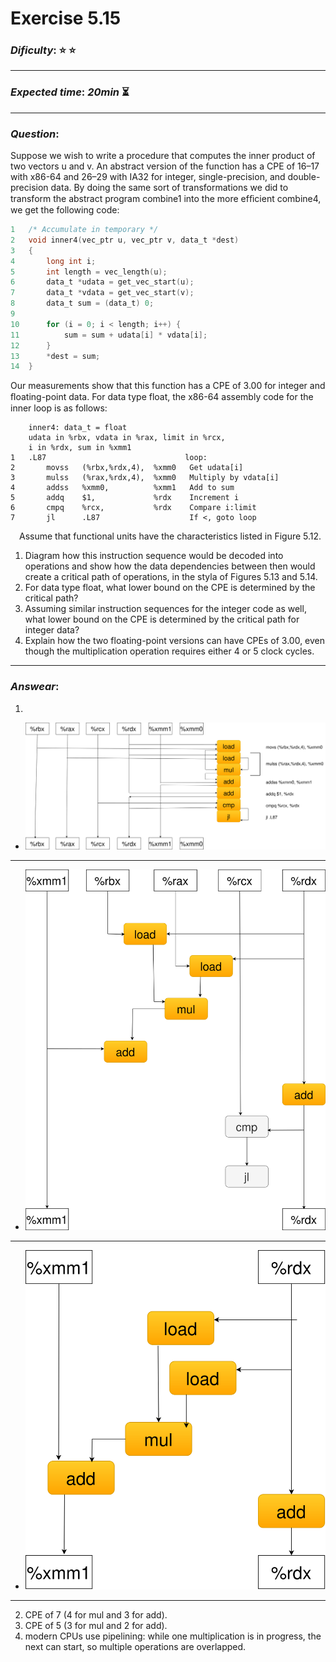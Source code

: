 Exercise 5.15
==============

### ***Dificulty***: :star: :star:

---

### ***Expected time***: ***20min*** :hourglass_flowing_sand:

---

### ***Question***:
Suppose we wish to write a procedure that computes the inner product of two vectors u and v. An abstract version of the function has a CPE of 16–17 with x86-64 and 26–29 with IA32 for integer, single-precision, and double-precision data. By doing the same sort of transformations we did to transform the abstract program combine1 into the more efﬁcient combine4, we get the following code:  

```c
1   /* Accumulate in temporary */
2   void inner4(vec_ptr u, vec_ptr v, data_t *dest)
3   {
4       long int i;
5       int length = vec_length(u);
6       data_t *udata = get_vec_start(u);
7       data_t *vdata = get_vec_start(v);
8       data_t sum = (data_t) 0;
9
10      for (i = 0; i < length; i++) {
11          sum = sum + udata[i] * vdata[i];
12      }
13      *dest = sum;
14  }
```  

Our measurements show that this function has a CPE of 3.00 for integer and ﬂoating-point data. For data type float, the x86-64 assembly code for the inner loop is as follows:  

```àsm
    inner4: data_t = float
    udata in %rbx, vdata in %rax, limit in %rcx,
    i in %rdx, sum in %xmm1
1   .L87                               loop:
2       movss   (%rbx,%rdx,4),  %xmm0   Get udata[i]
3       mulss   (%rax,%rdx,4),  %xmm0   Multiply by vdata[i]
4       addss   %xmm0,          %xmm1   Add to sum
5       addq    $1,             %rdx    Increment i
6       cmpq    %rcx,           %rdx    Compare i:limit
7       jl      .L87                    If <, goto loop
```  

&emsp;Assume that functional units have the characteristics listed in Figure 5.12.  
1. Diagram how this instruction sequence would be decoded into operations and show how the data dependencies between then would create a critical path of operations, in the styla of Figures 5.13 and 5.14.  
2. For data type float, what lower bound on the CPE is determined by the critical path?  
3. Assuming similar instruction sequences for the integer code as well, what lower bound on the CPE is determined by the critical path for integer data?  
4. Explain how the two floating-point versions can have CPEs of 3.00, even though the multiplication operation requires either 4 or 5 clock cycles.  

---  

### ***Answear***:  
1. 
  - ![Diagram](./5.15.drawio.svg)  

  ---

  - ![Diagram (a)](./Practice%20Problem%205.11(a).svg)  

  ---

  - ![Diagram (b)](./Practice%20Problem%205.11(b).svg)  

  ---  

  2. CPE of 7 (4 for mul and 3 for add). 
  3. CPE of 5 (3 for mul and 2 for add).  
  4. modern CPUs use pipelining: while one multiplication is in progress, the next can start, so multiple operations are overlapped.
